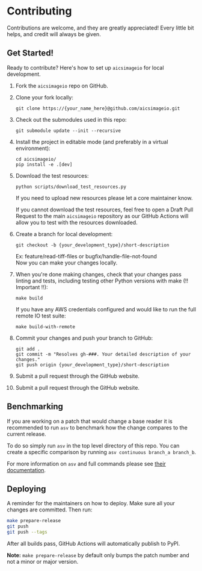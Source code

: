 # Contributing

Contributions are welcome, and they are greatly appreciated! Every little bit
helps, and credit will always be given.

## Get Started!

Ready to contribute? Here's how to set up `aicsimageio` for local development.

1.  Fork the `aicsimageio` repo on GitHub.

2.  Clone your fork locally:

        git clone https://{your_name_here}@github.com/aicsimageio.git

3.  Check out the submodules used in this repo:

        git submodule update --init --recursive

4.  Install the project in editable mode (and preferably in a virtual environment):

        cd aicsimageio/
        pip install -e .[dev]

5.  Download the test resources:

        python scripts/download_test_resources.py

    If you need to upload new resources please let a core maintainer know.

    If you cannot download the test resources, feel free to open a Draft Pull Request
    to the main `aicsimageio` repository as our GitHub Actions will allow you to test
    with the resources downloaded.

6.  Create a branch for local development:

        git checkout -b {your_development_type}/short-description

    Ex: feature/read-tiff-files or bugfix/handle-file-not-found<br>
    Now you can make your changes locally.

7.  When you're done making changes, check that your changes pass linting and
    tests, including testing other Python versions with make (!! Important !!):

        make build

    If you have any AWS credentials configured and would like to run the full
    remote IO test suite:

        make build-with-remote

8.  Commit your changes and push your branch to GitHub:

        git add .
        git commit -m "Resolves gh-###. Your detailed description of your changes."
        git push origin {your_development_type}/short-description

9.  Submit a pull request through the GitHub website.


9. Submit a pull request through the GitHub website.

## Benchmarking

If you are working on a patch that would change a base reader it is recommended
to run `asv` to benchmark how the change compares to the current release.

To do so simply run `asv` in the top level directory of this repo.
You can create a specific comparison by running `asv continuous branch_a branch_b`.

For more information on `asv` and full commands please see
[their documentation](https://asv.readthedocs.io/en/stable/).

## Deploying

A reminder for the maintainers on how to deploy.
Make sure all your changes are committed.
Then run:

```bash
make prepare-release
git push
git push --tags
```

After all builds pass, GitHub Actions will automatically publish to PyPI.

**Note:** `make prepare-release` by default only bumps the patch number and
not a minor or major version.
